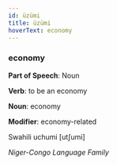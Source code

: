 ```yaml
---
id: üzümi
title: üzümi
hoverText: economy
---
```


### economy

**Part of Speech**: Noun

**Verb**: to be an economy

**Noun**: economy

**Modifier**: economy-related

Swahili uchumi [utʃumi]

*Niger-Congo Language Family*